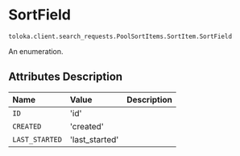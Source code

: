# SortField
`toloka.client.search_requests.PoolSortItems.SortItem.SortField`

An enumeration.

## Attributes Description

| Name | Value | Description |
| :------| :-----------| :----------| 
`ID`|'id'|<p></p>
`CREATED`|'created'|<p></p>
`LAST_STARTED`|'last_started'|<p></p>
